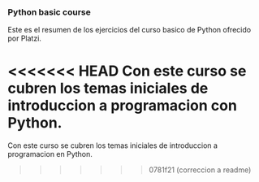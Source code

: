 ### Python basic course

Este es el resumen de los ejercicios del curso basico de Python ofrecido por Platzi.

<<<<<<< HEAD
Con este curso se cubren los temas iniciales de introduccion a programacion con Python.
=======
Con este curso se cubren los temas iniciales de introduccion a programacion en Python.
>>>>>>> 0781f21 (correccion a readme)
